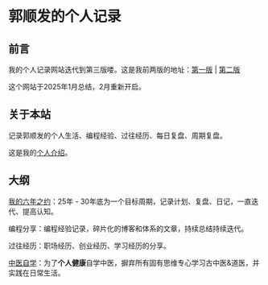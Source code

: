 # 郭顺发的个人记录

## 前言

我的个人记录网站迭代到第三版喽。这是我前两版的地址：[第一版](https://v1.blog.guoshunfa.com) | [第二版](https://v2.blog.guoshunfa.com)

这个网站于2025年1月总结，2月重新开启。

## 关于本站

记录郭顺发的个人生活、编程经验、过往经历、每日复盘、周期复盘。

这是我的[个人介绍](/郭顺发)。

## 大纲

[我的六年之约](/六年之约/六年之约)：25年 - 30年底为一个目标周期，记录计划、复盘、日记，一直迭代、提高认知。

编程分享：编程经验记录，碎片化的博客和体系的文章，持续总结持续迭代。

过往经历：职场经历、创业经历、学习经历的分享。

[中医自学](/中医自学/中医自学简要)：为了**个人健康**自学中医，摒弃所有固有思维专心学习古中医&道医，并实践在日常生活。

